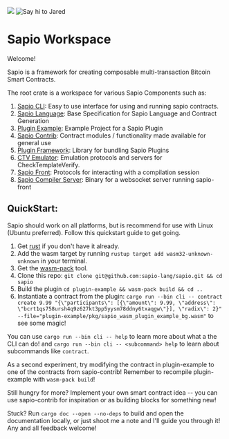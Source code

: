 ![](https://github.com/sapio-lang/sapio/workflows/Continuous%20integration/badge.svg)
![Say hi to Jared](https://github.com/sapio-lang/sapio/blob/master/.github/logo.png)

# Sapio Workspace

Welcome!

Sapio is a framework for creating composable multi-transaction Bitcoin Smart Contracts.

The root crate is a workspace for various Sapio Components such as:

1. [Sapio CLI](cli/): Easy to use interface for using and running sapio contracts.
1. [Sapio Language](sapio/): Base Specification for Sapio Language and Contract Generation
1. [Plugin Example](plugin-example/): Example Project for a Sapio Plugin
1. [Sapio Contrib](sapio-contrib/): Contract modules / functionality made available for general use
1. [Plugin Framework](plugin/): Library for bundling Sapio Plugins
1. [CTV Emulator](ctv_emualtors/): Emulation protocols and servers for CheckTemplateVerify.
1. [Sapio Front](sapio-front/): Protocols for interacting with a compilation session
1. [Sapio Compiler Server](sapio-ws/): Binary for a websocket server running sapio-front

## QuickStart:

Sapio should work on all platforms, but is recommend for use with Linux (Ubuntu preferred).
Follow this quickstart guide to get going.

1.  Get [rust](https://rustup.rs/) if you don't have it already.
1.  Add the wasm target by running `rustup target add wasm32-unknown-unknown` in your terminal.
1.  Get the [wasm-pack](https://rustwasm.github.io/wasm-pack/) tool.
1.  Clone this repo: `git clone git@github.com:sapio-lang/sapio.git && cd sapio`
1.  Build the plugin `cd plugin-example && wasm-pack build && cd ..`
1.  Instantiate a contract from the plugin: `cargo run --bin cli -- contract create 9.99 "{\"participants\": [{\"amount\": 9.99, \"address\": \"bcrt1qs758ursh4q9z627kt3pp5yysm78ddny6txaqgw\"}], \"radix\": 2}" --file="plugin-example/pkg/sapio_wasm_plugin_example_bg.wasm"` to see some magic!

You can use `cargo run --bin cli -- help` to learn more about what a the CLI can do! and `cargo run --bin cli -- <subcommand> help` to learn about subcommands like `contract`.

As a second experiment, try modifying the contract in plugin-example to one
of the contracts from sapio-contrib! Remember to recompile plugin-example
with `wasm-pack build`!

Still hungry for more? Implement your own smart contract idea -- you can use
sapio-contrib for inspiration or as building blocks for something new!

Stuck? Run `cargo doc --open --no-deps` to build and open the documentation
locally, or just shoot me a note and I'll guide you through it! Any and all
feedback welcome!
